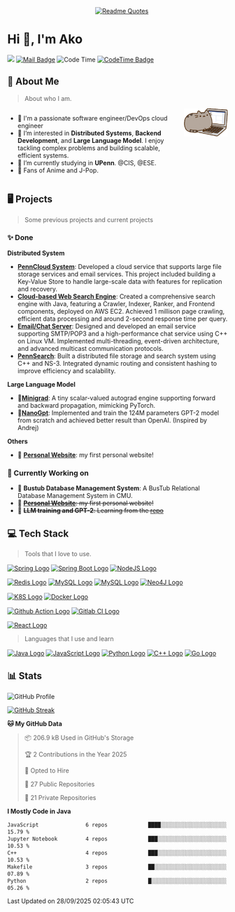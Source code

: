 
<div style="text-align: center; margin-left: 20px;">
    <a href="https://github.com/piyushsuthar/github-readme-quotes">
        <img src="https://quotes-github-readme.vercel.app/api?type=horizontal&theme=nord" alt="Readme Quotes">
    </a>
</div>

# Hi 👋, I'm Ako
[![](https://visitor-badge.laobi.icu/badge?page_id=AkoZhu.AkoZhu)](https://visitor-badge.laobi.icu/badge?page_id=AkoZhu.AkoZhu)
[![Mail Badge](https://img.shields.io/badge/-gmail-c14438?style=flat&logo=Gmail&logoColor=white&link=mailto:eryajf@163.com)](mailto:zxuanbiao@gmail.com)
![Code Time](http://img.shields.io/badge/Code%20Time-231%20hrs%2057%20mins-blue)
[![CodeTime Badge](https://img.shields.io/endpoint?style=flat&color=222&url=https%3A%2F%2Fapi.codetime.dev%2Fshield%3Fid%3D27160%26project%3D%26in=0)](https://codetime.dev)

## 📖 About Me
> About who I am. 
<div style="display: flex; align-items: start;">
    <div>
        <ul>
            <li>🌱 I'm a passionate software engineer/DevOps cloud engineer</li>
            <li>👀 I’m interested in <b>Distributed Systems</b>, <b>Backend Development</b>, and <b>Large Language Model</b>. I enjoy tackling complex problems and building scalable, efficient systems.</li>
            <li>🔭 I’m currently studying in <b>UPenn</b>. @CIS, @ESE.</li>
            <li>🍒 Fans of Anime and J-Pop.</li>
        </ul>
    </div>
    <div style="margin-left: 20px;">
        <img src="./asset/littleCat.gif" alt="Description of Image" style="max-width: 100px;">
    </div>
</div>

## 🖥️ Projects
> Some previous projects and current projects
### ✨ Done
<div>
    <p><b>Distributed System</b></p>
    <ul>
        <li><a href='https://profile.xuanbiao.me/portfolio/penn-cloud/'><b>PennCloud System</b></a>: Developed a cloud service that supports large file storage services and email services. This project included building a Key-Value Store to handle large-scale data with features for replication and recovery.</li>
        <li><a href='https://profile.xuanbiao.me/portfolio/distributed-search-engine/'><b>Cloud-based Web Search Engine</b></a>: Created a comprehensive search engine with Java, featuring a Crawler, Indexer, Ranker, and Frontend components, deployed on AWS EC2. Achieved 1 millison page crawling, efficient data processing and around 2-second response time per query.</li>
        <li><a href='https://profile.xuanbiao.me/portfolio/webmail-chat-server/'><b>Email/Chat Server</b></a>: Designed and developed an email service supporting SMTP/POP3 and a high-performance chat service using C++ on Linux VM. Implemented multi-threading, event-driven architecture, and advanced multicast communication protocols.</li>
        <li><a href='https://profile.xuanbiao.me/portfolio/penn-search/'><b>PennSearch</b></a>: Built a distributed file storage and search system using C++ and NS-3. Integrated dynamic routing and consistent hashing to improve efficiency and scalability.</li>
    </ul>
    <p><b>Large Language Model</b></p>
    <ul>
        <li>🥑<b><a href='https://github.com/AkoZhu/minigrad'>Minigrad</a></b>: A tiny scalar-valued autograd engine supporting forward and backward propagation, mimicking PyTorch.</li>
        <li>🍊<b><a href='https://github.com/AkoZhu/nanogpt'>NanoGpt</a></b>: Implemented and train the 124M parameters GPT-2 model from scratch and achieved better result than OpenAI. (Inspired by Andrej)</li>
    </ul>
    <p><b>Others</b></p>
    <ul>
        <li>🍌 <b><a href='https://profile.xuanbiao.me'>Personal Website</a></b>: my first personal website!</li>
    </ul>
</div>

### 🚀 Currently Working on
<ul>
    <li>🍎 <b>Bustub Database Management System</b>: A BusTub Relational Database Management System in CMU.</li>
    <li>🍌 <s><b><a href='https://profile.xuanbiao.me'>Personal Website</a></b>: my first personal website!</li></s>
    <li>🚁 <s><b>LLM training and GPT-2</b>: Learning from the <a href='https://github.com/karpathy/llm.c'>repo</a></li></s>
</ul>


## 💻 Tech Stack
> Tools that I love to use.

[<img src="https://img.shields.io/badge/Spring-6DB33F.svg?style=for-the-badge&logo=Spring&logoColor=white" height="30em" align="center" alt="Spring Logo" title="Spring Logo"/>](https://spring.io/)
[<img src="https://img.shields.io/badge/Spring%20Boot-6DB33F.svg?style=for-the-badge&logo=Spring-Boot&logoColor=white" height="30em" align="center" alt="Spring Boot Logo" title="Spring Boot Logo"/>](https://spring.io/projects/spring-boot)
[<img src="https://img.shields.io/badge/Node.js-339933.svg?style=for-the-badge&logo=nodedotjs&logoColor=white" height="30em" align="center" alt="NodeJS Logo" title="NodeJS Logo"/>](https://nodejs.org/en)

[<img src="https://img.shields.io/badge/Redis-DC382D.svg?style=for-the-badge&logo=Redis&logoColor=white" height="30em" align="center" alt="Redis Logo" title="Redis Logo"/>](https://redis.io/)
[<img src="https://img.shields.io/badge/MySQL-4479A1.svg?style=for-the-badge&logo=MySQL&logoColor=white" height="30em" align="center" alt="MySQL Logo" title="MySQL Logo"/>](https://www.mysql.com/)
[<img src="https://img.shields.io/badge/MongoDB-47A248.svg?style=for-the-badge&logo=MongoDB&logoColor=white" height="30em" align="center" alt="MySQL Logo" title="MongoDB Logo"/>](https://www.mongodb.com/)
[<img src="https://img.shields.io/badge/Neo4j-4581C3.svg?style=for-the-badge&logo=Neo4j&logoColor=white" height="30em" align="center" alt="Neo4J Logo" title="Neo4J Logo"/>](https://neo4j.com/)

[<img src="https://img.shields.io/badge/Kubernetes-326CE5.svg?style=for-the-badge&logo=Kubernetes&logoColor=white" height="30em" align="center" alt="K8S Logo" title="K8S Logo"/>](https://kubernetes.io/)
[<img src="https://img.shields.io/badge/Docker-2496ED.svg?style=for-the-badge&logo=Docker&logoColor=white" height="30em" align="center" alt="Docker Logo" title="Docker Logo"/>](https://www.docker.com/)

[<img src="https://img.shields.io/badge/GitHub%20Actions-2088FF.svg?style=for-the-badge&logo=GitHub-Actions&logoColor=white" height="30em" align="center" alt="Github Action Logo" title="Github Action Logo"/>](https://github.com/features/actions)
[<img src="https://img.shields.io/badge/gitlab%20ci-%23181717.svg?style=for-the-badge&logo=gitlab&logoColor=white" height="30em" align="center" alt="Gitlab CI Logo" title="Gitlab CI Logo"/>](https://about.gitlab.com/)

[<img src="https://img.shields.io/badge/React-61DAFB.svg?style=for-the-badge&logo=React&logoColor=black" height="30em" align="center" alt="React Logo" title="React Logo"/>](https://react.dev/)


> Languages that I use and learn

[<img src="https://img.shields.io/badge/java-%23ED8B00.svg?style=for-the-badge&logo=openjdk&logoColor=white" height="30em" align="center" alt="Java Logo" title="Java Logo"/>](https://www.java.com)
[<img src="https://img.shields.io/badge/JavaScript-F7DF1E.svg?style=for-the-badge&logo=JavaScript&logoColor=black" height="30em" align="center" alt="JavaScript Logo" title="JavaScript Logo"/>](https://www.javascript.com/)
[<img src="https://img.shields.io/badge/Python-3776AB.svg?style=for-the-badge&logo=Python&logoColor=white" height="30em" align="center" alt="Python Logo" title="Python Logo"/>](https://www.python.org/)
[<img src="https://img.shields.io/badge/c++-%2300599C.svg?style=for-the-badge&logo=c%2B%2B&logoColor=white" height="30em" align="center" alt="C++ Logo" title="C++ Logo"/>](https://cplusplus.com/)
[<img src="https://img.shields.io/badge/Go-00ADD8.svg?style=for-the-badge&logo=Go&logoColor=white" height="30em" align="center" alt="Go Logo" title="Go Logo"/>](https://go.dev/)

## 📊 Stats
![GitHub Profile](http://github-profile-summary-cards.vercel.app/api/cards/profile-details?username=AkoZhu&theme=nord_bright)

[![GitHub Streak](https://streak-stats.demolab.com?user=AkoZhu&theme=shadow-blue&hide_longest_streak=true)](https://git.io/streak-stats)

<!--START_SECTION:waka-->
**🐱 My GitHub Data** 

> 📦 206.9 kB Used in GitHub's Storage 
 > 
> 🏆 2 Contributions in the Year 2025
 > 
> 💼 Opted to Hire
 > 
> 📜 27 Public Repositories 
 > 
> 🔑 21 Private Repositories 
 > 
**I Mostly Code in Java** 

```text
JavaScript               6 repos             ████░░░░░░░░░░░░░░░░░░░░░   15.79 % 
Jupyter Notebook         4 repos             ███░░░░░░░░░░░░░░░░░░░░░░   10.53 % 
C++                      4 repos             ███░░░░░░░░░░░░░░░░░░░░░░   10.53 % 
Makefile                 3 repos             ██░░░░░░░░░░░░░░░░░░░░░░░   07.89 % 
Python                   2 repos             █░░░░░░░░░░░░░░░░░░░░░░░░   05.26 % 
```




 Last Updated on 28/09/2025 02:05:43 UTC
<!--END_SECTION:waka-->


<!--
![AkoZhu's GitHub stats](https://github-readme-stats.vercel.app/api?username=AkoZhu&theme=shallow_blue&show_icons=true)
-->
<!--
<p>&nbsp;<img align="center"  src="https://github-readme-stats-git-masterrstaa-rickstaa.vercel.app/api?username=akozhu&show_icons=true&theme=tokyonight&locale=en"  alt="akozhu" /></p>

<p><img align="center" src="https://github-readme-stats-git-masterrstaa-rickstaa.vercel.app/api/top-langs?username=akozhu&show_icons=true&theme=tokyonight&locale=en&layout=compact" alt="akozhu" width=400, high=150/></p>
-->
<!--
**AkoZhu/AkoZhu** is a ✨ _special_ ✨ repository because its `README.md` (this file) appears on your GitHub profile.

Here are some ideas to get you started:

- 🔭 I’m currently working on ...
- 🌱 I’m currently learning ...
- 👯 I’m looking to collaborate on ...
- 🤔 I’m looking for help with ...
- 💬 Ask me about ...
- 📫 How to reach me: ...
- 😄 Pronouns: ...
- ⚡ Fun fact: ...
-->
